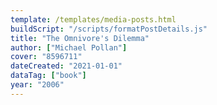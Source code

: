 ```yaml
---
template: /templates/media-posts.html
buildScript: "/scripts/formatPostDetails.js"
title: "The Omnivore's Dilemma"
author: ["Michael Pollan"]
cover: "8596711"
dateCreated: "2021-01-01"
dataTag: ["book"]
year: "2006"
---
```


